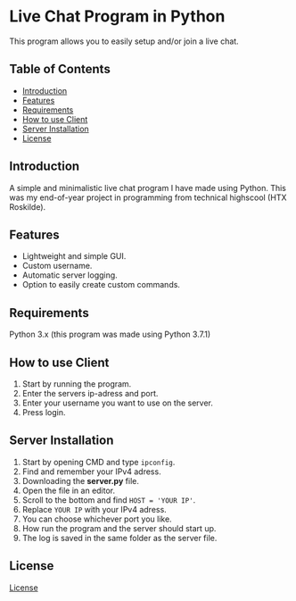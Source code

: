 # Live Chat Program in Python
This program allows you to easily setup and/or join a live chat. 

## Table of Contents
- [Introduction](#introduction)
- [Features](#features)
- [Requirements](#requirements)
- [How to use Client](#how-to-use-client)
- [Server Installation](#server-installation)
- [License](#license)

## Introduction
A simple and minimalistic live chat program I have made using Python. This was my end-of-year project in programming from technical highscool (HTX Roskilde).

## Features
- Lightweight and simple GUI.
- Custom username.
- Automatic server logging.
- Option to easily create custom commands.

## Requirements
Python 3.x (this program was made using Python 3.7.1)

## How to use Client
1. Start by running the program.
2. Enter the servers ip-adress and port.
3. Enter your username you want to use on the server.
4. Press login.

## Server Installation
1. Start by opening CMD and type `ipconfig`.
2. Find and remember your IPv4 adress.
3. Downloading the **server.py** file.
4. Open the file in an editor.
5. Scroll to the bottom and find `HOST = 'YOUR IP'`.
6. Replace `YOUR IP` with your IPv4 adress.
7. You can choose whichever port you like.
8. How run the program and the server should start up.
9. The log is saved in the same folder as the server file.

## License
[License](./LICENSE.md)
